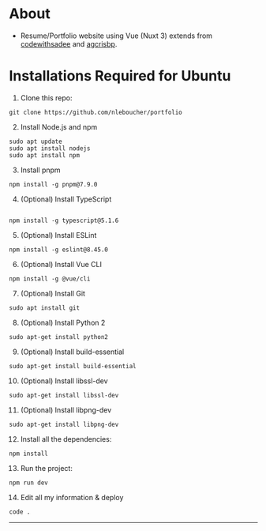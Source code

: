 # About
- Resume/Portfolio website using Vue (Nuxt 3) extends from [codewithsadee](https://github.com/codewithsadee/vcard-personal-portfolio) and [agcrisbp](https://github.com/agcrisbp/ADResume).

# Installations Required for Ubuntu

1. Clone this repo:
```
git clone https://github.com/nleboucher/portfolio
```


2. Install Node.js and npm

```
sudo apt update
sudo apt install nodejs
sudo apt install npm
```
3. Install pnpm

```
npm install -g pnpm@7.9.0
```

4. (Optional) Install TypeScript

```

npm install -g typescript@5.1.6
```

5. (Optional) Install ESLint

```
npm install -g eslint@8.45.0
```
6. (Optional) Install Vue CLI

```
npm install -g @vue/cli
```
7. (Optional) Install Git

```
sudo apt install git
```
8. (Optional) Install Python 2

```
sudo apt-get install python2
```
9. (Optional) Install build-essential

```
sudo apt-get install build-essential
```
10. (Optional) Install libssl-dev

```
sudo apt-get install libssl-dev
```
11. (Optional) Install libpng-dev

```
sudo apt-get install libpng-dev
```

12. Install all the dependencies:
```
npm install
```

13. Run the project:
```
npm run dev
```

14. Edit all my information & deploy
```
code .
```

---
